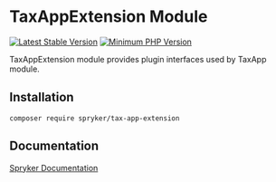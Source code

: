 # TaxAppExtension Module
[![Latest Stable Version](https://poser.pugx.org/spryker/tax-app-extension/v/stable.svg)](https://packagist.org/packages/spryker/tax-app-extension)
[![Minimum PHP Version](https://img.shields.io/badge/php-%3E%3D%208.0-8892BF.svg)](https://php.net/)

TaxAppExtension module provides plugin interfaces used by TaxApp module.

## Installation

```
composer require spryker/tax-app-extension
```

## Documentation

[Spryker Documentation](https://docs.spryker.com)
